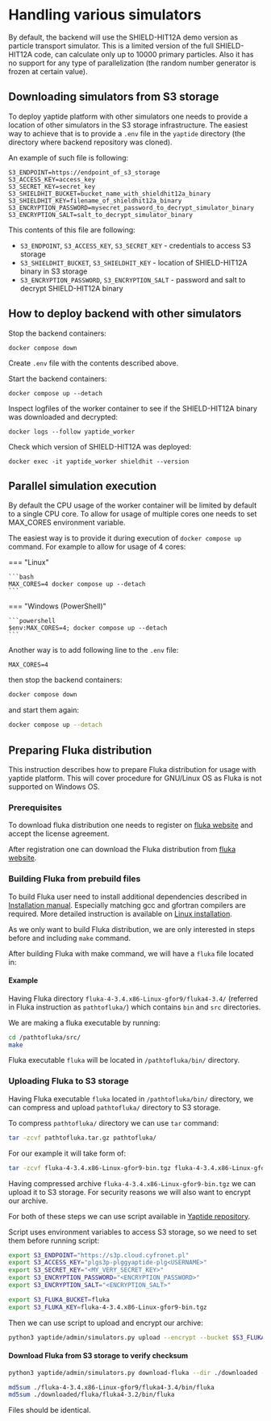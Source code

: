 # Handling various simulators

By default, the backend will use the SHIELD-HIT12A demo version as particle transport simulator.
This is a limited version of the full SHIELD-HIT12A code, can calculate only up to 10000 primary particles.
Also it has no support for any type of parallelization (the random number generator is frozen at certain value).

## Downloading simulators from S3 storage

To deploy yaptide platform with other simulators one needs to provide a location of other simulators in the S3 storage infrastructure.
The easiest way to achieve that is to provide a `.env` file in the `yaptide` directory (the directory where backend repository was cloned).

An example of such file is following:

```
S3_ENDPOINT=https://endpoint_of_s3_storage
S3_ACCESS_KEY=access_key
S3_SECRET_KEY=secret_key
S3_SHIELDHIT_BUCKET=bucket_name_with_shieldhit12a_binary
S3_SHIELDHIT_KEY=filename_of_shieldhit12a_binary
S3_ENCRYPTION_PASSWORD=mysecret_password_to_decrypt_simulator_binary
S3_ENCRYPTION_SALT=salt_to_decrypt_simulator_binary
```

This contents of this file are following:

* `S3_ENDPOINT`, `S3_ACCESS_KEY`, `S3_SECRET_KEY` - credentials to access S3 storage
* `S3_SHIELDHIT_BUCKET`, `S3_SHIELDHIT_KEY` - location of SHIELD-HIT12A binary in S3 storage
* `S3_ENCRYPTION_PASSWORD`, `S3_ENCRYPTION_SALT` - password and salt to decrypt SHIELD-HIT12A binary

## How to deploy backend with other simulators

Stop the backend containers:

```
docker compose down
```

Create `.env` file with the contents described above.

Start the backend containers:

```
docker compose up --detach
```

Inspect logfiles of the worker container to see if the SHIELD-HIT12A binary was downloaded and decrypted:

```
docker logs --follow yaptide_worker
```

Check which version of SHIELD-HIT12A was deployed:

```
docker exec -it yaptide_worker shieldhit --version
```

## Parallel simulation execution

By default the CPU usage of the worker container will be limited by default to a single CPU core.
To allow for usage of multiple cores one needs to set MAX_CORES environment variable.

The easiest way is to provide it during execution of `docker compose up` command. For example to allow for usage of 4 cores:

=== "Linux"

    ```bash
    MAX_CORES=4 docker compose up --detach
    ```

=== "Windows (PowerShell)"

    ```powershell
    $env:MAX_CORES=4; docker compose up --detach
    ```

Another way is to add following line to the `.env` file:

```
MAX_CORES=4
```

then stop the backend containers:

```bash
docker compose down
```

and start them again:

```bash
docker compose up --detach
```

## Preparing Fluka distribution

This instruction describes how to prepare Fluka distribution for usage with yaptide platform. This will cover procedure for GNU/Linux OS as Fluka is not supported on Windows OS.

### Prerequisites

To download fluka distribution one needs to register on [fluka website](https://fluka.cern/download/registration) and accept the license agreement.

After registration one can download the Fluka distribution from [fluka website](https://fluka.cern/download/latest-fluka-release).

### Building Fluka from prebuild files

To build Fluka user need to install additional dependencies described in [Installation manual](https://fluka.cern/documentation/installation). Especially matching gcc and gfortran compilers are required.
More detailed instruction is available on [Linux installation](https://fluka.cern/documentation/installation/fluka-linux-macos).

As we only want to build Fluka distribution, we are only interested in steps before and including `make` command.

After building Fluka with make command, we will have a `fluka` file located in:

#### Example

Having Fluka directory `fluka-4-3.4.x86-Linux-gfor9/fluka4-3.4/` (referred in Fluka instruction as `pathtofluka/`) which contains `bin` and `src` directories.

We are making a fluka executable by running:
```bash
cd /pathtofluka/src/
make
```

Fluka executable `fluka` will be located in `/pathtofluka/bin/` directory.

### Uploading Fluka to S3 storage

Having Fluka executable `fluka` located in `/pathtofluka/bin/` directory, we can compress and upload `pathtofluka/` directory to S3 storage.

To compress `pathtofluka/` directory we can use `tar` command:

```bash
tar -zcvf pathtofluka.tar.gz pathtofluka/
```

For our example it will take form of:

```bash
tar -zcvf fluka-4-3.4.x86-Linux-gfor9-bin.tgz fluka-4-3.4.x86-Linux-gfor9/fluka4-3.4/
```

Having compressed archive `fluka-4-3.4.x86-Linux-gfor9-bin.tgz` we can upload it to S3 storage.
For security reasons we will also want to encrypt our archive.

For both of these steps we can use script available in [Yaptide repository](https://github.com/yaptide/yaptide/blob/master/yaptide/admin/simulator_storage.py).

Script uses environment variables to access S3 storage, so we need to set them before running script:

```bash
export S3_ENDPOINT="https://s3p.cloud.cyfronet.pl"
export S3_ACCESS_KEY="plgs3p-plggyaptide-plg<USERNAME>"
export S3_SECRET_KEY="<MY_VERY_SECRET_KEY>"
export S3_ENCRYPTION_PASSWORD="<ENCRYPTION_PASSWORD>"
export S3_ENCRYPTION_SALT="<ENCRYPTION_SALT>"

export S3_FLUKA_BUCKET=fluka
export S3_FLUKA_KEY=fluka-4-3.4.x86-Linux-gfor9-bin.tgz
```

Then we can use script to upload and encrypt our archive:

```bash
python3 yaptide/admin/simulators.py upload --encrypt --bucket $S3_FLUKA_BUCKET --file ./path_to_fluka_archive/fluka-4-3.4.x86-Linux-gfor9-bin.tgz --endpoint $S3_ENDPOINT --access_key $S3_ACCESS_KEY --secret_key $S3_SECRET_KEY --password $S3_ENCRYPTION_PASSWORD --salt $S3_ENCRYPTION_SALT
```

#### Download Fluka from S3 storage to verify checksum

```bash
python3 yaptide/admin/simulators.py download-fluka --dir ./downloaded --bucket $S3_FLUKA_BUCKET --key $S3_FLUKA_KEY --endpoint $S3_ENDPOINT --access_key $S3_ACCESS_KEY --secret_key $S3_SECRET_KEY --password $S3_ENCRYPTION_PASSWORD --salt $S3_ENCRYPTION_SALT
```

```bash
md5sum ./fluka-4-3.4.x86-Linux-gfor9/fluka4-3.4/bin/fluka
md5sum ./downloaded/fluka/fluka4-3.2/bin/fluka
```

Files should be identical.
